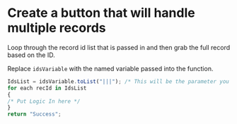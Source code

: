 # Create a button that will handle multiple records

Loop through the record id list that is passed in and then grab the full record based on the ID.

Replace `idsVariable` with the named variable passed into the function.

```javascript
IdsList = idsVariable.toList("|||"); /* This will be the parameter you give the function */
for each recId in IdsList
{
/* Put Logic In here */
}
return "Success";
```

